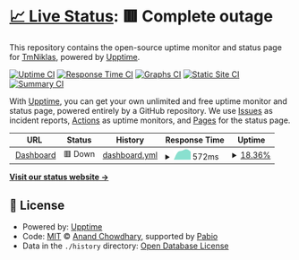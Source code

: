 # [📈 Live Status](https://TmNiklas.github.io/upptime): <!--live status--> **🟥 Complete outage**

This repository contains the open-source uptime monitor and status page for [TmNiklas](https://TmNiklas.github.io/upptime), powered by [Upptime](https://github.com/upptime/upptime).

[![Uptime CI](https://github.com/TmNiklas/upptime/workflows/Uptime%20CI/badge.svg)](https://github.com/TmNiklas/upptime/actions?query=workflow%3A%22Uptime+CI%22)
[![Response Time CI](https://github.com/TmNiklas/upptime/workflows/Response%20Time%20CI/badge.svg)](https://github.com/TmNiklas/upptime/actions?query=workflow%3A%22Response+Time+CI%22)
[![Graphs CI](https://github.com/TmNiklas/upptime/workflows/Graphs%20CI/badge.svg)](https://github.com/TmNiklas/upptime/actions?query=workflow%3A%22Graphs+CI%22)
[![Static Site CI](https://github.com/TmNiklas/upptime/workflows/Static%20Site%20CI/badge.svg)](https://github.com/TmNiklas/upptime/actions?query=workflow%3A%22Static+Site+CI%22)
[![Summary CI](https://github.com/TmNiklas/upptime/workflows/Summary%20CI/badge.svg)](https://github.com/TmNiklas/upptime/actions?query=workflow%3A%22Summary+CI%22)

With [Upptime](https://upptime.js.org), you can get your own unlimited and free uptime monitor and status page, powered entirely by a GitHub repository. We use [Issues](https://github.com/TmNiklas/upptime/issues) as incident reports, [Actions](https://github.com/TmNiklas/upptime/actions) as uptime monitors, and [Pages](https://TmNiklas.github.io/upptime) for the status page.

<!--start: status pages-->
<!-- This summary is generated by Upptime (https://github.com/upptime/upptime) -->
<!-- Do not edit this manually, your changes will be overwritten -->
<!-- prettier-ignore -->
| URL | Status | History | Response Time | Uptime |
| --- | ------ | ------- | ------------- | ------ |
| <img alt="" src="https://icons.duckduckgo.com/ip3/ctrl.welser-it.de.ico" height="13"> [Dashboard](https://ctrl.welser-it.de) | 🟥 Down | [dashboard.yml](https://github.com/TmNiklas/upptime/commits/HEAD/history/dashboard.yml) | <details><summary><img alt="Response time graph" src="./graphs/dashboard/response-time-week.png" height="20"> 572ms</summary><br><a href="https://TmNiklas.github.io/upptime/history/dashboard"><img alt="Response time 545" src="https://img.shields.io/endpoint?url=https%3A%2F%2Fraw.githubusercontent.com%2FTmNiklas%2Fupptime%2FHEAD%2Fapi%2Fdashboard%2Fresponse-time.json"></a><br><a href="https://TmNiklas.github.io/upptime/history/dashboard"><img alt="24-hour response time 0" src="https://img.shields.io/endpoint?url=https%3A%2F%2Fraw.githubusercontent.com%2FTmNiklas%2Fupptime%2FHEAD%2Fapi%2Fdashboard%2Fresponse-time-day.json"></a><br><a href="https://TmNiklas.github.io/upptime/history/dashboard"><img alt="7-day response time 572" src="https://img.shields.io/endpoint?url=https%3A%2F%2Fraw.githubusercontent.com%2FTmNiklas%2Fupptime%2FHEAD%2Fapi%2Fdashboard%2Fresponse-time-week.json"></a><br><a href="https://TmNiklas.github.io/upptime/history/dashboard"><img alt="30-day response time 545" src="https://img.shields.io/endpoint?url=https%3A%2F%2Fraw.githubusercontent.com%2FTmNiklas%2Fupptime%2FHEAD%2Fapi%2Fdashboard%2Fresponse-time-month.json"></a><br><a href="https://TmNiklas.github.io/upptime/history/dashboard"><img alt="1-year response time 545" src="https://img.shields.io/endpoint?url=https%3A%2F%2Fraw.githubusercontent.com%2FTmNiklas%2Fupptime%2FHEAD%2Fapi%2Fdashboard%2Fresponse-time-year.json"></a></details> | <details><summary><a href="https://TmNiklas.github.io/upptime/history/dashboard">18.36%</a></summary><a href="https://TmNiklas.github.io/upptime/history/dashboard"><img alt="All-time uptime 19.01%" src="https://img.shields.io/endpoint?url=https%3A%2F%2Fraw.githubusercontent.com%2FTmNiklas%2Fupptime%2FHEAD%2Fapi%2Fdashboard%2Fuptime.json"></a><br><a href="https://TmNiklas.github.io/upptime/history/dashboard"><img alt="24-hour uptime 0.00%" src="https://img.shields.io/endpoint?url=https%3A%2F%2Fraw.githubusercontent.com%2FTmNiklas%2Fupptime%2FHEAD%2Fapi%2Fdashboard%2Fuptime-day.json"></a><br><a href="https://TmNiklas.github.io/upptime/history/dashboard"><img alt="7-day uptime 18.36%" src="https://img.shields.io/endpoint?url=https%3A%2F%2Fraw.githubusercontent.com%2FTmNiklas%2Fupptime%2FHEAD%2Fapi%2Fdashboard%2Fuptime-week.json"></a><br><a href="https://TmNiklas.github.io/upptime/history/dashboard"><img alt="30-day uptime 19.01%" src="https://img.shields.io/endpoint?url=https%3A%2F%2Fraw.githubusercontent.com%2FTmNiklas%2Fupptime%2FHEAD%2Fapi%2Fdashboard%2Fuptime-month.json"></a><br><a href="https://TmNiklas.github.io/upptime/history/dashboard"><img alt="1-year uptime 19.01%" src="https://img.shields.io/endpoint?url=https%3A%2F%2Fraw.githubusercontent.com%2FTmNiklas%2Fupptime%2FHEAD%2Fapi%2Fdashboard%2Fuptime-year.json"></a></details>

<!--end: status pages-->

[**Visit our status website →**](https://TmNiklas.github.io/upptime)

## 📄 License

- Powered by: [Upptime](https://github.com/upptime/upptime)
- Code: [MIT](./LICENSE) © [Anand Chowdhary](https://anandchowdhary.com), supported by [Pabio](https://pabio.com)
- Data in the `./history` directory: [Open Database License](https://opendatacommons.org/licenses/odbl/1-0/)
